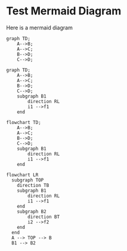 # Test Mermaid Diagram
Here is a mermaid diagram
```mermaid
graph TD;
    A-->B;
    A-->C;
    B-->D;
    C-->D;
```

```mermaid
graph TD;
    A-->B;
    A-->C;
    B-->D;
    C-->D;
    subgraph B1
        direction RL
        i1 -->f1
    end
```

```mermaid
flowchart TD;
    A-->B;
    A-->C;
    B-->D;
    C-->D;
    subgraph B1
        direction RL
        i1 -->f1
    end
```

```mermaid
flowchart LR
  subgraph TOP
    direction TB
    subgraph B1
        direction RL
        i1 -->f1
    end
    subgraph B2
        direction BT
        i2 -->f2
    end
  end
  A --> TOP --> B
  B1 --> B2
```

